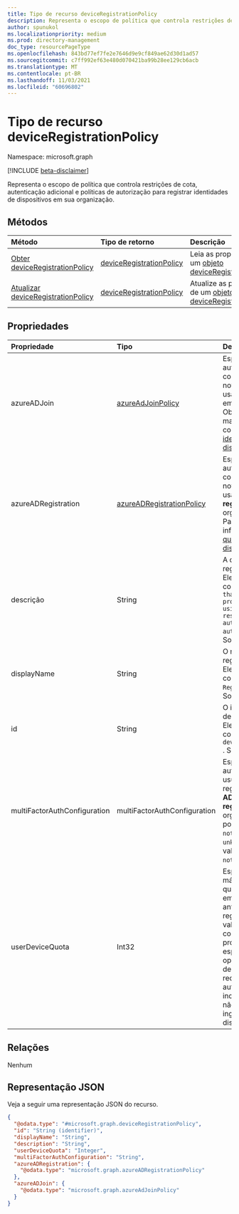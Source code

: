 ```yaml
---
title: Tipo de recurso deviceRegistrationPolicy
description: Representa o escopo de política que controla restrições de cota, autenticação adicional e políticas de autorização para o Azure Active Directory locatário.
author: spunukol
ms.localizationpriority: medium
ms.prod: directory-management
doc_type: resourcePageType
ms.openlocfilehash: 843bd77ef7fe2e7646d9e9cf849ae62d30d1ad57
ms.sourcegitcommit: c7ff992ef63e480d070421ba99b28ee129cb6acb
ms.translationtype: MT
ms.contentlocale: pt-BR
ms.lasthandoff: 11/03/2021
ms.locfileid: "60696802"
---
```

# <a name="deviceregistrationpolicy-resource-type"></a>Tipo de recurso deviceRegistrationPolicy

Namespace: microsoft.graph

[!INCLUDE [beta-disclaimer](../../includes/beta-disclaimer.md)]

Representa o escopo de política que controla restrições de cota, autenticação adicional e políticas de autorização para registrar identidades de dispositivos em sua organização.

## <a name="methods"></a>Métodos

|Método|Tipo de retorno|Descrição|
|:---|:---|:---|
|[Obter deviceRegistrationPolicy](../api/deviceregistrationpolicy-get.md)|[deviceRegistrationPolicy](../resources/deviceregistrationpolicy.md)|Leia as propriedades de um [objeto deviceRegistrationPolicy.](../resources/deviceregistrationpolicy.md)|
|[Atualizar deviceRegistrationPolicy](../api/deviceregistrationpolicy-update.md)|[deviceRegistrationPolicy](../resources/deviceregistrationpolicy.md)|Atualize as propriedades de um [objeto deviceRegistrationPolicy.](../resources/deviceregistrationpolicy.md)|

## <a name="properties"></a>Propriedades

|Propriedade|Tipo|Descrição|
|:---|:---|:---|
|azureADJoin|[azureAdJoinPolicy](../resources/azureadjoinpolicy.md)|Especifica a política de autorização para controlar o registro de novos dispositivos usando o **Azure AD Join** em sua organização. Obrigatório. Para obter mais informações, consulte [O que é uma identidade de dispositivo?](/azure/active-directory/devices/overview).|
|azureADRegistration|[azureADRegistrationPolicy](../resources/azureadregistrationpolicy.md)|Especifica a política de autorização para controlar o registro de novos dispositivos usando **o Azure AD registrado** em sua organização. Obrigatório. Para obter mais informações, consulte [O que é uma identidade de dispositivo?](/azure/active-directory/devices/overview).|
|descrição|String|A descrição da política de registro do dispositivo. Ele está sempre definido como `Tenant-wide policy that manages intial provisioning controls using quota restrictions, additional authentication and authorization checks` . Somente leitura.|
|displayName|String|O nome da política de registro do dispositivo. Ele está sempre definido como `Device Registration Policy` . Somente leitura.|
|id|String| O identificador da política de registro do dispositivo. Ele está sempre definido como `deviceRegistrationPolicy` . Somente leitura.|
|multiFactorAuthConfiguration|multiFactorAuthConfiguration|Especifica a política de autenticação para um usuário concluir o registro usando o **Azure AD Join** ou **o Azure AD registrado** em sua organização. Os valores possíveis são: `notRequired` , `required` , `unknownFutureValue` . O valor padrão é `notRequired`. |
|userDeviceQuota|Int32|Especifica o número máximo de dispositivos que um usuário pode ter em sua organização antes de bloquear novos registros de dispositivo. O valor padrão é definido como 50. Se essa propriedade não for especificada durante a operação de atualização de política, ela será redefinida automaticamente para indicar que os usuários não têm permissão para `0` ingressar em nenhum dispositivo. |


## <a name="relationships"></a>Relações

Nenhum

## <a name="json-representation"></a>Representação JSON

Veja a seguir uma representação JSON do recurso.
<!-- {
  "blockType": "resource",
  "keyProperty": "id",
  "@odata.type": "microsoft.graph.deviceRegistrationPolicy",
  "openType": false
}
-->
``` json
{
  "@odata.type": "#microsoft.graph.deviceRegistrationPolicy",
  "id": "String (identifier)",
  "displayName": "String",
  "description": "String",
  "userDeviceQuota": "Integer",
  "multiFactorAuthConfiguration": "String",
  "azureADRegistration": {
    "@odata.type": "microsoft.graph.azureADRegistrationPolicy"
  },
  "azureADJoin": {
    "@odata.type": "microsoft.graph.azureAdJoinPolicy"
  }
}
```
